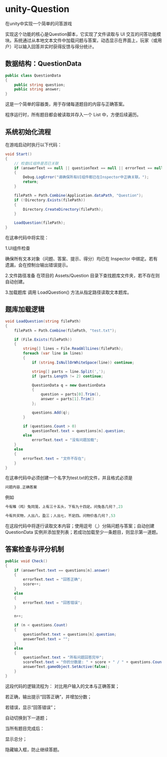 # unity-Question
在unity中实现一个简单的问答游戏

实现这个功能的核心是Question脚本，它实现了文件读取与 UI 交互的问答功能模块。系统通过从本地文本文件中加载问题与答案，动态显示在界面上，玩家（或用户）可以输入回答并实时获得反馈与得分统计。

## 数据结构：QuestionData
```csharp
public class QuestionData
{
    public string question;
    public string answer;
}
```
这是一个简单的容器类，用于存储每道题目的内容与正确答案。

程序运行时，所有题目都会被读取并存入一个 List<QuestionData> 中，方便后续遍历。

## 系统初始化流程
在游戏启动时执行以下代码：
```csharp
void Start()
{
    // 检查UI组件是否已关联
    if (answerText == null || questionText == null || errorText == null || scoreText == null)
    {
        Debug.LogError("请确保所有UI组件都已在Inspector中正确关联。");
        return;
    }

    filePath = Path.Combine(Application.dataPath, "Question");
    if (!Directory.Exists(filePath))
    {
        Directory.CreateDirectory(filePath);
    }

    LoadQuestion(filePath);
}
```
在这串代码中将实现：

1.UI组件检查

确保所有文本对象（问题、答案、提示、得分）均已在 Inspector 中绑定。若有遗漏，会在控制台输出错误提示。

2.文件路径准备
在项目的 Assets/Question 目录下查找题库文件夹，若不存在则自动创建。

3.加载题库
调用 LoadQuestion() 方法从指定路径读取文本题库。

## 题库加载逻辑
```csharp
void LoadQuestion(string filePath)
{
    filePath = Path.Combine(filePath, "test.txt");

    if (File.Exists(filePath))
    {
        string[] lines = File.ReadAllLines(filePath);
        foreach (var line in lines)
        {
            if (string.IsNullOrWhiteSpace(line)) continue;

            string[] parts = line.Split(',');
            if (parts.Length != 2) continue;

            QuestionData q = new QuestionData
            {
                question = parts[0].Trim(),
                answer = parts[1].Trim()
            };

            questions.Add(q);
        }

        if (questions.Count > 0)
            questionText.text = questions[n].question;
        else
            errorText.text = "没有问题加载";
    }
    else
    {
        errorText.text = "文件不存在";
    }
}
```
在这串代码中必须创建一个名字为test.txt的文件，并且格式必须是

```csharp
问题内容,正确答案
```

例如

```csharp
今有雉（鸡）兔同笼，上有三十五头，下有九十四足。问兔各几何？,23

今有共买物，人出八，盈三；人出七，不足四。问物价各几何？,53
```

在这段代码中将逐行读取文本内容；使用逗号（,）分隔问题与答案；自动创建 QuestionData 实例并添加至列表；若成功加载至少一条题目，则显示第一道题。

## 答案检查与评分机制
```csharp
public void Check()
{
    if (answerText.text == questions[n].answer)
    {
        errorText.text = "回答正确";
        score++;
    }
    else
    {
        errorText.text = "回答错误";
    }

    n++;

    if (n < questions.Count)
    {
        questionText.text = questions[n].question;
        answerText.text = "";
    }
    else
    {
        questionText.text = "所有问题回答完毕";
        scoreText.text = "你的分数是: " + score + " / " + questions.Count;
        answerText.gameObject.SetActive(false);
    }
}
```
这段代码的逻辑流程为：
对比用户输入的文本与正确答案；

若正确，输出提示“回答正确”，并增加分数；

若错误，显示“回答错误”；

自动切换到下一道题；

当所有题目完成后：

显示总分；

隐藏输入框，防止继续答题。